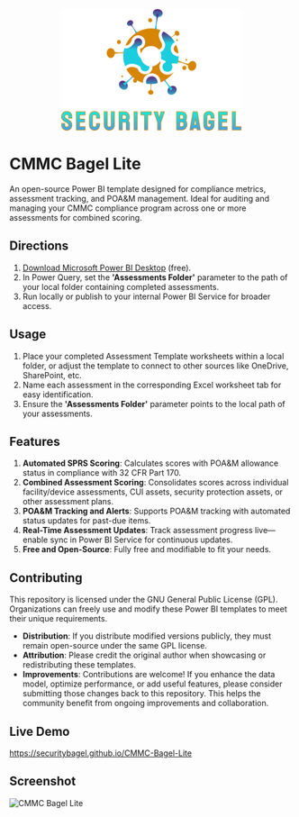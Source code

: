 <p align="center">
  <img src="https://github.com/SecurityBagel/SecurityBagel/blob/main/SecurityBagel.png"/>
</p>

# CMMC Bagel Lite
An open-source Power BI template designed for compliance metrics, assessment tracking, and POA&M management. Ideal for auditing and managing your CMMC compliance program across one or more assessments for combined scoring.

## Directions
1. [Download Microsoft Power BI Desktop](https://powerbi.microsoft.com/en-us/desktop/) (free).
2. In Power Query, set the **'Assessments Folder'** parameter to the path of your local folder containing completed assessments.
3. Run locally or publish to your internal Power BI Service for broader access.

## Usage
1. Place your completed Assessment Template worksheets  within a local folder, or adjust the template to connect to other sources like OneDrive, SharePoint, etc.
2. Name each assessment in the corresponding Excel worksheet tab for easy identification.
3. Ensure the **'Assessments Folder'** parameter points to the local path of your assessments.

## Features
1. **Automated SPRS Scoring**: Calculates scores with POA&M allowance status in compliance with 32 CFR Part 170.
2. **Combined Assessment Scoring**: Consolidates scores across individual facility/device assessments, CUI assets, security protection assets, or other assessment plans.
3. **POA&M Tracking and Alerts**: Supports POA&M tracking with automated status updates for past-due items.
4. **Real-Time Assessment Updates**: Track assessment progress live—enable sync in Power BI Service for continuous updates.
5. **Free and Open-Source**: Fully free and modifiable to fit your needs.

## Contributing
This repository is licensed under the GNU General Public License (GPL).
Organizations can freely use and modify these Power BI templates to meet their unique requirements.
- **Distribution**: If you distribute modified versions publicly, they must remain open-source under the same GPL license.
- **Attribution**: Please credit the original author when showcasing or redistributing these templates.
- **Improvements**: Contributions are welcome! If you enhance the data model, optimize performance, or add useful features, please consider submitting those changes back to this repository. This helps the community benefit from ongoing improvements and collaboration.

## Live Demo
https://securitybagel.github.io/CMMC-Bagel-Lite

## Screenshot
![CMMC Bagel Lite](https://github.com/SecurityBagel/CMMC-Bagel-Lite/blob/main/CMMC%20Bagel%20Lite.png)
